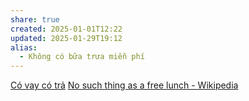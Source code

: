 ```yaml
---
share: true
created: 2025-01-01T12:22
updated: 2025-01-29T19:12
alias:
  - Không có bữa trưa miễn phí
---
```

[Có vay có trả](./N%E1%BB%A3/C%C3%B3%20vay%20c%C3%B3%20tr%E1%BA%A3.md)
[No such thing as a free lunch - Wikipedia](https://en.wikipedia.org/wiki/No_such_thing_as_a_free_lunch)